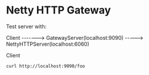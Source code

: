 # Netty HTTP Gateway



Test server with: 


Client -------> GatewayServer(localhost:9090)   -----> NettyHTTPServer(localhost:6060) 
                        


Client 
```shell script
curl http://localhost:9090/foo
```
